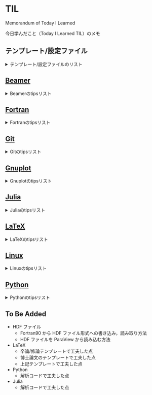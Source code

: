 # TIL

Memorandum of Today I Learned

今日学んだこと（Today I Learned TIL）のメモ

## テンプレート/設定ファイル

<details>
<summary>テンプレート/設定ファイルのリスト</summary>

Gist で管理している各種設定ファイルやテンプレートのリンクをまとめる．

- [LaTeX template](https://gist.github.com/ryo-ARAKI/9aa9ce4f0fab42a758e1370ad1eb4487)
  - LaTeX のテンプレート
  - [latex_template.tex](https://gist.github.com/ryo-ARAKI/9aa9ce4f0fab42a758e1370ad1eb4487#file-latex_template-tex) ：和文のテンプレート
  - [beamer_template.tex](https://gist.github.com/ryo-ARAKI/9aa9ce4f0fab42a758e1370ad1eb4487#file-beamer_template-tex) ：スライドのテンプレート
  - [beamer_template_poster.tex](https://gist.github.com/ryo-ARAKI/9aa9ce4f0fab42a758e1370ad1eb4487#file-beamer_template_poster-tex) ：ポスターのテンプレート
  - [beamer_template_flash_talk.tex](https://gist.github.com/ryo-ARAKI/9aa9ce4f0fab42a758e1370ad1eb4487#file-beamer_template_flash_talk-tex) ：フラッシュトークのテンプレート
  - [standalone_figure.tex](https://gist.github.com/ryo-ARAKI/9aa9ce4f0fab42a758e1370ad1eb4487#file-standalone_figure-tex) ：TikZ を用いたスタンドアロン図のテンプレート
- [config.fish](https://gist.github.com/ryo-ARAKI/9d5e85d7be10863d515850b2ce2182e3)
  - [fish shell](https://fishshell.com/) の設定ファイル
- [LaTeX `.sty`](https://gist.github.com/ryo-ARAKI/c4f55e2c4c57a5997700160cc6ea55df)
  - LaTeX の設定ファイル
  - [mystyle.sty](https://gist.github.com/ryo-ARAKI/c4f55e2c4c57a5997700160cc6ea55df#file-mystyle-sty)
  - [mystyle_jpn.sty](https://gist.github.com/ryo-ARAKI/c4f55e2c4c57a5997700160cc6ea55df#file-mystyle_jpn-sty) ：和文用設定ファイル
  - [mystyle_beamer.sty](https://gist.github.com/ryo-ARAKI/c4f55e2c4c57a5997700160cc6ea55df#file-mystyle_beamer-sty) ：Beamer 用設定ファイル
  - [mystyle_beamer_jpn.sty](https://gist.github.com/ryo-ARAKI/c4f55e2c4c57a5997700160cc6ea55df#file-mystyle_beamer_jpn-sty) ：和文 Beamer 用設定ファイル
- [.screenrc](https://gist.github.com/ryo-ARAKI/07923755368e1f4ee0f67778a1cf2bca)
  - ターミナルエミュレーションソフトである screen の設定ファイル
- [starship.toml](https://gist.github.com/ryo-ARAKI/48a11585299f9032fa4bda60c9bba593)
  - ターミナルのプロンプトを装飾してくれる [Starship](https://starship.rs/) の設定ファイル
- [config](https://gist.github.com/ryo-ARAKI/f4031daf4d4c388838b123705aee8893)
  - ターミナルエミュレータである [Terminator](https://gnome-terminator.org/) の設定ファイル
- [.vimrc](https://gist.github.com/ryo-ARAKI/a9e64763c1f7d6eb1e210cb13388fd43)
  - vim の設定ファイル
- [.xbindkeysrc](https://gist.github.com/ryo-ARAKI/b17adac7419087a8ae821ebd1b30cd81)
  - 多ボタンマウスの Linux 用設定ファイル
  - Logitech MX Master 2S

</details>

## [Beamer](https://github.com/ryo-ARAKI/TIL/tree/master/beamer)

<details>
<summary>Beamerのtipsリスト</summary>

- [animation_itemize.md](https://github.com/ryo-ARAKI/TIL/blob/master/beamer/animation_itemize.md)
  - `itemize` 環境にアニメーションをつける
- [animation_on_handout.md](https://github.com/ryo-ARAKI/TIL/blob/master/beamer/animation_on_handout.md)
  - アニメーションを handout に反映する
- [customise_toc.md](https://github.com/ryo-ARAKI/TIL/blob/master/beamer/customise_toc.md)
  - 目次の表示を制御する
- [temporarily_different_bullet_for_itemize.md](https://github.com/ryo-ARAKI/TIL/blob/master/beamer/temporarily_different_bullet_for_itemize.md)
  - `itemize` 環境中で一部だけ異なる bullet を使う

</details>

## [Fortran](https://github.com/ryo-ARAKI/TIL/tree/master/fortran)

<details>
<summary>Fortranのtipsリスト</summary>

- [f2py.f90](https://github.com/ryo-ARAKI/TIL/blob/master/fortran/f2py.f90)と[f2py.py](https://github.com/ryo-ARAKI/TIL/blob/master/fortran/f2py.py)
  - Fortran と Python を連携する F2PY のサンプルプログラム
- [ifdef.f90](https://github.com/ryo-ARAKI/TIL/blob/master/fortran/ifdef.f90)
  - `#ifdef` フラグのサンプルプログラム

</details>

## [Git](https://github.com/ryo-ARAKI/TIL/tree/master/git)

<details>
<summary>Gitのtipsリスト</summary>

- [extract_subdirectory_as_new_repository.md](https://github.com/ryo-ARAKI/TIL/blob/master/git/extract_subdirectory_as_new_repository.md)
  - ある Git リポジトリ中のサブディレクトリを新しいリポジトリとして切り出す
- [rename_remote_branch.md](https://github.com/ryo-ARAKI/TIL/blob/master/git/rename_remote_branch.md)
  - Remote branch の名前を変える

</details>

## [Gnuplot](https://github.com/ryo-ARAKI/TIL/tree/master/gnuplot)

<details>
<summary>Gnuplotのtipsリスト</summary>

- [decimate_data.md](https://github.com/ryo-ARAKI/TIL/blob/master/gnuplot/decimate_data.md)
  - データを間引いて描画する
- [do_not_plot_0_data.md](https://github.com/ryo-ARAKI/TIL/blob/master/gnuplot/do_not_plot_0_data.md)
  - y=0 を描画しない
- [install_without_sudo.md](https://github.com/ryo-ARAKI/TIL/blob/master/gnuplot/install_without_sudo.md)
  - サーバに sudo 権限無しで gnuplot ver5.2.8 をインストールする
- [keep_plot_generated_by_gp_script.md](https://github.com/ryo-ARAKI/TIL/blob/master/gnuplot/keep_plot_generated_by_gp_script.md)
  - `.gp` スクリプトで描画したグラフを表示し続ける
- [plot_sum_of_multiple_columns.md](https://github.com/ryo-ARAKI/TIL/blob/master/gnuplot/plot_sum_of_multiple_columns.md)
  - 複数の列データの和を描画する
- [print_key_in_front.md](https://github.com/ryo-ARAKI/TIL/blob/master/gnuplot/print_key_in_front.md)
  - 凡例を前面に出力する
- [set_plot_range.md](https://github.com/ryo-ARAKI/TIL/blob/master/gnuplot/set_plot_range.md)
  - データの描画範囲を指定する

</details>

## [Julia](https://github.com/ryo-ARAKI/TIL/tree/master/julia)

<details>
<summary>Juliaのtipsリスト</summary>

- [Unitful.jl](https://github.com/ryo-ARAKI/TIL/blob/master/julia/Unitful.jl)
  - `Unitful` パッケージを使った単位つき数値の計算のサンプルプログラム
- [package_list_for_physics_simulation.md](https://github.com/ryo-ARAKI/TIL/blob/master/julia/package_list_for_physics_simulation.md)
  - 物理シミュレーション/数値計算に役立つ Julia のパッケージリスト

</details>

## [LaTeX](https://github.com/ryo-ARAKI/TIL/tree/master/latex)

<details>
<summary>LaTeXのtipsリスト</summary>

- [align_text_inside_itemize.md](https://github.com/ryo-ARAKI/TIL/blob/master/latex/align_text_inside_itemize.md)
  - `itemize` 環境内でテキストを揃える
- [biblatex_suppress_issue_inside_parthensis.md](https://github.com/ryo-ARAKI/TIL/blob/master/latex/biblatex_suppress_issue_inside_parthensis.md)
  - BibLaTeX で出版年の括弧に `issue` の情報が入ってしまうのを抑制する
- [bib_arXiv.md](https://github.com/ryo-ARAKI/TIL/blob/master/latex/bib_arXiv.md)
  - `.bib` ファイルでの arXiv の論文のフォーマット
- [breakline_inside_underbrace.md](https://github.com/ryo-ARAKI/TIL/blob/master/latex/breakline_inside_underbrace.md)
  - `underbrace` 環境中で改行する
- [breakline_inside_underline.md](https://github.com/ryo-ARAKI/TIL/blob/master/latex/breakline_inside_underline.md)
  - `\underline` 環境中で改行する
- [breakline_long_aligned_equations.md](https://github.com/ryo-ARAKI/TIL/blob/master/latex/breakline_long_aligned_equations.md)
  - `aligned` 環境下で長い方程式を改行する
- [bib_check_lacking_field.md](https://github.com/ryo-ARAKI/TIL/blob/master/latex/bib_check_lacking_field.md)
  - `.bib` ファイルの必須フィールドの抜けを確認する
- [toc_correct_pagenumber_and_link.md](https://github.com/ryo-ARAKI/TIL/blob/master/latex/toc_correct_pagenumber_and_link.md)
  - 手動で目次に追加する項目に正しくページ番号とリンクを対応づける
- [draw_holizontal_line_for_document_width.md](https://github.com/ryo-ARAKI/TIL/blob/master/latex/draw_holizontal_line_for_document_width.md)
  - 文章幅と同じ長さの横線を引く
- [dummy_contents.md](https://github.com/ryo-ARAKI/TIL/blob/master/latex/dummy_contents.md)
  - ダミー文章や図を挿入する
- [fix_underbrace.md](https://github.com/ryo-ARAKI/TIL/blob/master/latex/fix_underbrace.md)
  - `\underbrace` の表示がおかしい
- [hyperref_setup.md](https://github.com/ryo-ARAKI/TIL/blob/master/latex/hyperref_setup.md)
  - `hyperref` パッケージの設定
- [latexdiff-vc.md](https://github.com/ryo-ARAKI/TIL/blob/master/latex/latexdiff-vc.md)
  - LaTeXdiff と git を連携する
- [refer_equations_with_eqref.md](https://github.com/ryo-ARAKI/TIL/blob/master/latex/refer_equations_with_eqref.md)
  - `\eqref` で数式を参照する
- [revtex_preamble.md](https://github.com/ryo-ARAKI/TIL/blob/master/latex/revtex_preamble.md)
  - REVTeXなど論文執筆時の `.tex` テンプレートに追加するパッケージや設定
- [single_number_for_multi_line_equations.md](https://github.com/ryo-ARAKI/TIL/blob/master/latex/single_number_for_multi_line_equations.md)
  - `empheq` 環境下で数式番号をまとめる
- [siunitx.md](https://github.com/ryo-ARAKI/TIL/blob/master/latex/siunitx.md)
  - siunitx を使った単位付き数値を math 環境で使う際の最適解
- [submit_to_APS_with_biblatex.md](https://github.com/ryo-ARAKI/TIL/blob/master/latex/submit_to_APS_with_biblatex.md)
  - REVTeX + BibLaTeX で参考文献を管理している論文を APS に投稿する
- [submit_to_arXiv_with_jfm.md](https://github.com/ryo-ARAKI/TIL/blob/master/latex/submit_to_arXiv_with_jfm.md)
  - `jfm.cls` を使って arXiv にプレプリントを投稿する際の注意点
- [super_sub_script_in_text.md](https://github.com/ryo-ARAKI/TIL/blob/master/latex/super_sub_script_in_text.md)
  - Math モード以外で上付き（下付き）文字を使う
- [suppress_number_overflow.md](https://github.com/ryo-ARAKI/TIL/blob/master/latex/suppress_number_overflow.md)
  - footnote 番号（アルファベット）や `\subfloat` の図番号のオーバーフローを抑制する
- [texlive_clean_install.md](https://github.com/ryo-ARAKI/TIL/blob/master/latex/texlive_clean_install.md)
  - TeXLive をクリーンインストールする手順
- [tikz_tutorial.md](https://github.com/ryo-ARAKI/TIL/blob/master/latex/tikz_tutorial.md)
  - TikZ の備忘録
- [transpose_symbol.md](https://github.com/ryo-ARAKI/TIL/blob/master/latex/transpose_symbol.md)
  - 行列，ベクトルの転置（transpose）をどう表記するか？

</details>

## [Linux](https://github.com/ryo-ARAKI/TIL/tree/master/linux)

<details>
<summary>Linuxのtipsリスト</summary>

- [command_cheatsheet.md](https://github.com/ryo-ARAKI/TIL/blob/master/linux/command_cheatsheet.md)
  - Linux の（やや複雑な）コマンドチートシート
- [fish_add_remove_path.md](https://github.com/ryo-ARAKI/TIL/blob/master/linux/fish_add_remove_path.md)
  - fish shell における永続的な `PATH` の追加/削除
- [gnome_shell_extensions.md](https://github.com/ryo-ARAKI/TIL/blob/master/linux/gnome_shell_extensions.md)
  - GNOME shell extensionsのリスト
- [shell_interactive.md](https://github.com/ryo-ARAKI/TIL/blob/master/linux/shell_interactive.md)
  - シェルスクリプトにおける Yes/No の選択に応じた対話的実行
- [shell_iteration.md](https://github.com/ryo-ARAKI/TIL/blob/master/linux/shell_iteration.md)
  - シェルスクリプトにおける複数のファイルに対する繰り返し処理

</details>

## [Python](https://github.com/ryo-ARAKI/TIL/tree/master/python)

<details>
<summary>Pythonのtipsリスト</summary>

- [lineplot_with_arrow_annotation.py](https://github.com/ryo-ARAKI/TIL/blob/master/python/lineplot_with_arrow_annotation.py)
  - Matplotlib の `plt.plot` に矢印のアノーテーションをつけるサンプルプログラム
- [maintain_same_margin_for_different_label.md](https://github.com/ryo-ARAKI/TIL/blob/master/python/maintain_same_margin_for_different_label.md)
  - 異なる軸ラベルに対して同一のプロット領域を確保する
- [matplotlib_bool_mask.py](https://github.com/ryo-ARAKI/TIL/blob/master/python/matplotlib_bool_mask.py)
  - Matplotlib の `plot` で，boolean array を用いてグラフの一部だけを強調するサンプルプログラム
- [matplotlib_latex.py](https://github.com/ryo-ARAKI/TIL/blob/master/python/matplotlib_latex.py)
  - Matplotlib で LaTeX 書式を使うサンプルプログラム
- [matplotlib_share_x_axis.py](https://github.com/ryo-ARAKI/TIL/blob/master/python/matplotlib_share_x_axis.py)
  - Matplotlib で異なるスケールのデータを$x$軸を共有してプロットするサンプルプログラム
- [matplotlib_ticks_position.py](https://github.com/ryo-ARAKI/TIL/blob/master/python/matplotlib_ticks_position.py)
  - Matplotlib で軸の `ticks` 位置を調整するサンプルプログラム
- [quick_scatter_plot_with_raster.md](https://github.com/ryo-ARAKI/TIL/blob/master/python/quick_scatter_plot_with_raster.md)
  - Scatter プロットの scatter 部分のみをラスタライズして高速化する
- [stdout_numerical_sequence_with_white_space.md](https://github.com/ryo-ARAKI/TIL/blob/master/python/stdout_numerical_sequence_with_white_space.md)
  - 数列を空白区切りで出力する

</details>

## To Be Added

- HDF ファイル
  - Fortran90 から HDF ファイル形式への書き込み，読み取り方法
  - HDF ファイルを ParaView から読み込む方法
- LaTeX
  - 卒論/修論テンプレートで工夫した点
  - 博士論文のテンプレートで工夫した点
  - 上記テンプレートで工夫した点
- Python
  - 解析コードで工夫した点
- Julia
  - 解析コードで工夫した点
